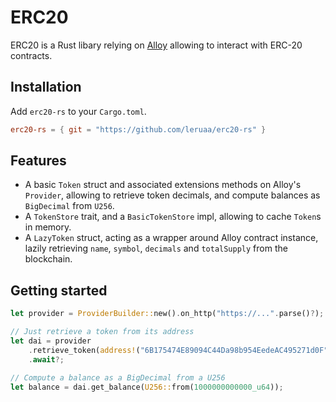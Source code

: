# ERC20

ERC20 is a Rust libary relying on [Alloy] allowing to interact with ERC-20
contracts.

[Alloy]: https://github.com/alloy-rs/alloy

## Installation

Add `erc20-rs` to your `Cargo.toml`.

```toml
erc20-rs = { git = "https://github.com/leruaa/erc20-rs" }
```

## Features

* A basic `Token` struct and associated extensions methods on Alloy's
  `Provider`, allowing to retrieve token decimals, and compute balances
  as `BigDecimal` from `U256`.
* A `TokenStore` trait, and a `BasicTokenStore` impl, allowing to cache
  `Token`s in memory.
* A `LazyToken` struct, acting as a wrapper around Alloy contract instance,
  lazily retrieving `name`, `symbol`, `decimals` and `totalSupply` from the
  blockchain.

## Getting started

```rust
let provider = ProviderBuilder::new().on_http("https://...".parse()?);

// Just retrieve a token from its address
let dai = provider
    .retrieve_token(address!("6B175474E89094C44Da98b954EedeAC495271d0F"))
    .await?;

// Compute a balance as a BigDecimal from a U256
let balance = dai.get_balance(U256::from(1000000000000_u64));
```